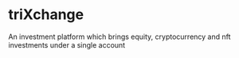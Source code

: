 # triXchange
An investment platform which brings equity, cryptocurrency and nft investments under a single account
